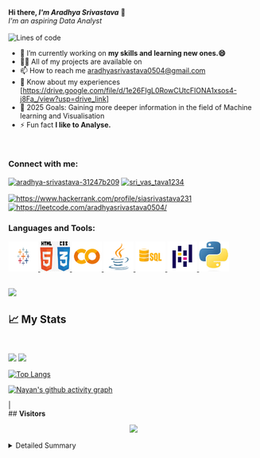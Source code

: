 <b> Hi there, <i>I'm Aradhya Srivastava</i></b> 👋
<meta name="viewport" content="width=device-width, initial-scale=1.0, minimum-scale=1.0">
<br>
<i>I'm an aspiring Data Analyst</i>
<br>
<br>
 ![Lines of code](https://img.shields.io/badge/From%20Hello%20World%20I've%20written-4124237+%20Lines%20of%20code-blue)

- 🔭 I’m currently working on **my skills and learning new ones.😄**
- 👨‍💻 All of my projects are available on 
- 📫 How to reach me aradhyasrivastava0504@gmail.com
- 📄 Know about my experiences [https://drive.google.com/file/d/1e26FIgL0RowCUtcFlONA1xsos4-j8Fa_/view?usp=drive_link]
- 🥅 2025 Goals: Gaining more deeper information in the field of Machine learning and Visualisation
- ⚡ Fun fact **I like to Analyse.**
<br>
<h3 align="left">Connect with me:</h3>
<p align="left">
<a href="https://www.linkedin.com/in/aradhya-srivastava-31247b209/" target="blank"><img align="center" src="https://raw.githubusercontent.com/rahuldkjain/github-profile-readme-generator/master/src/images/icons/Social/linked-in-alt.svg" alt="aradhya-srivastava-31247b209" height="30" width="40" /></a>
<a href="https://www.instagram.com/sri_vas_tava1234/" target="blank"><img align="center" src="https://raw.githubusercontent.com/rahuldkjain/github-profile-readme-generator/master/src/images/icons/Social/instagram.svg" alt="sri_vas_tava1234" height="30" width="40" /></a>


<a href="https://www.hackerrank.com/profile/siasrivastava231" target="blank"><img align="center" src="https://raw.githubusercontent.com/rahuldkjain/github-profile-readme-generator/master/src/images/icons/Social/hackerrank.svg" alt="https://www.hackerrank.com/profile/siasrivastava231" height="30" width="40" /></a>
<a href="" target="blank"><img align="center" src="https://raw.githubusercontent.com/rahuldkjain/github-profile-readme-generator/master/src/images/icons/Social/leet-code.svg" alt="https://leetcode.com/aradhyasrivastava0504/" height="30" width="40" /></a>
</a>
</p>

<!--   Tech Stack  -->
<h3 align="left">Languages and Tools:</h3>
<p align="left"> 
 
<a href="https://www.tableau.com/" target="_blank" rel="noreferrer"> 
 <img src="icons/tableau.png" alt="tableau" width="60" height="60"/> 
 </a>
 
<a href="https://www.w3schools.com/html/html_css.asp" target="_blank" rel="noreferrer"> 
<img src="icons/html css.jpg" alt="html css" width="60" height="60"/>
</a> 
 
<a href="https://colab.research.google.com/" target="_blank" rel="noreferrer"> 
 <img src="icons/colab.png" alt="colab" width="60" height="60"/>
</a> 
 

 
 <a href="https://www.java.com/en/" target="_blank" rel="noreferrer"> 
  <img src="icons/java.png" alt="java" width="v0" height="60"/>
 </a> 
 
 <a href="https://www.mysql.com/" target="_blank" rel="noreferrer"> 
 <img src="icons/sql.png" alt="sql" width="60" height="60"/>
 </a> 
 
 <a href="https://pandas.pydata.org/" target="_blank" rel="noreferrer"> 
 <img src="icons/pandas.png" alt="pandas" width="60" height="60"/>
 </a> 
  <a href="https://www.python.org/" target="_blank" rel="noreferrer"> 
  <img src="icons/python.jpg" alt="python" width="60" height="60"/>
 </a> 

</p>
<br>
<!-- ## **Trophy**  -->
<img src="https://github-profile-trophy.vercel.app/?username=aradhya0530&theme=onedark&column=3&margin-w=15&margin-h=15">
<br>

<!-- Stats  -->
## 📈 **My Stats**
<br>
<p align="left">
  <img width="49.5%" src="https://github-readme-stats.vercel.app/api?username=aradhya0530&show_icons=true&theme=onedark&hide_border=true&include_all_commits=true&count_private=true" />
    <img width="49.5%" src="https://github-readme-streak-stats.herokuapp.com/?user=aradhya0530&theme=onedark&hide_border=true&include_all_commits=true&count_private=true" />
</p>

<!-- <p align="left"> -->
 [![Top Langs](https://github-readme-stats.vercel.app/api/top-langs/?username=aradhya0530&layout=compact&&show_icons=true&theme=radical)](https://github.com/anuraghazra/github-readme-stats)
<!--  </p> -->
<p align = "center">
  
  [![Nayan's github activity graph](https://github-readme-activity-graph.cyclic.app/graph?username=aradhya0530&bg_color=000000&color=DF6D74&line=E4BF7A&point=f0f0f0&area=true&hide_border=true)](https://github.com/ashutosh00710/github-readme-activity-graph)
  

</p>                                                             |
<br>
<!-- Visitors -->
## <b> Visitors</b>
<p align="center">
  <img src="https://profile-counter.glitch.me/aradhya0530/count.svg">
</p>
<!-- Metrics Detialed Summary  -->
<details>
<summary>Detailed Summary</summary>
<br>   
  
![Metrics](https://metrics.lecoq.io/aradhya0530?template=classic&activity=1&followup=1&languages=1&lines=1&people=1&activity.limit=5&activity.days=14&activity.filter=all&activity.visibility=all&activity.timestamps=false&languages.colors=github&languages.threshold=0%25&people.limit=28&people.size=28&people.types=followers%2C%20following&people.identicons=false&people.shuffle=false&config.timezone=Asia%2FCalcutta&config.twemoji=true)
    
</details>
